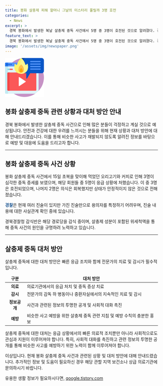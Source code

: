 ```yaml
---
title: 봉화 살충제 피해 할머니 그날의 미스터리 풀릴까 3명 호전
categories:
  - News
excerpt: >
  경북 봉화에서 발생한 복날 살충제 중독 사건에서 5명 중 3명이 호전된 것으로 알려졌다. 경북경찰청은 사건을 수사 중이며, 중독 증상을 보인 이들의 상태와 관련하여 전문가 자문을 구하고 있다. 사건은 초복을 맞아 회원들이 보양식을 먹은 후 발생했으며, 해당 경로당은 감식을 받고 있는 것으로 전해졌다. 현재까지 용의자는 특정되지 않았으며, 중독 증세를 보인 2명은 아직 구체적인 진술을 할 수 있는 상태는 아닌 것으로 전해졌다.
feature_text: >
  경북 봉화에서 발생한 복날 살충제 중독 사건에서 5명 중 3명이 호전된 것으로 알려졌다. 경북경찰청은 사건을 수사 중이며, 중독 증상을 보인 이들의 상태와 관련하여 전문가 자문을 구하고 있다. 사건은 초복을 맞아 회원들이 보양식을 먹은 후 발생했으며, 해당 경로당은 감식을 받고 있는 것으로 전해졌다. 현재까지 용의자는 특정되지 않았으며, 중독 증세를 보인 2명은 아직 구체적인 진술을 할 수 있는 상태는 아닌 것으로 전해졌다.
image: '/assets/img/newspaper.png'
---
```


<p><img src="/assets/img/news.png" alt="rentncar 속보" /></p>

<h2>봉화 살충제 중독 관련 상황과 대처 방안 안내</h2>

<p>경북 봉화에서 발생한 살충제 중독 사건으로 인해 많은 분들이 걱정하고 계실 것으로 예상됩니다. 안전과 건강에 대한 우려를 느끼시는 분들을 위해 현재 상황과 대처 방안에 대해 안내드리겠습니다. 이를 통해 비슷한 사고가 재발되지 않도록 알려진 정보를 바탕으로 예방 및 대응에 도움을 드리고자 합니다. </p>

<p data-ke-size="size16"></p>

<hr>

<h2 data-ke-size="size26">봉화 살충제 중독 사건 상황</h2>

<p>봉화 살충제 중독 사건에서 15일 초복을 맞이해 먹었던 오리고기와 커피로 인해 3명이 심각한 중독 증세를 보였으며, 해당 회원들 중 5명이 응급 상황에 처했습니다. 이 중 3명은 호전되었으며, 나머지 2명은 의식은 회복했지만 상태가 안정적이지 않은 것으로 전해졌습니다.</p>

<p><b><span style="color: #1a5490;">경찰</span></b>은 현재 여러 진술이 있지만 가진 진술만으로 용의자를 특정하기 어려우며, 진술 내용에 대한 사실관계 확인 중에 있습니다.</p>

<p>경북경찰청 감식반은 해당 경로당을 감식 중이며, 살충제 성분이 포함된 위세척액을 통해 중독 사건의 원인을 규명하려 노력하고 있습니다.</p>

<p data-ke-size="size16"></p>

<hr>

<h2 data-ke-size="size26">살충제 중독 대처 방안</h2>

<p>살충제 중독에 대한 대처 방안은 빠른 응급 조치와 함께 전문가의 치료 및 감시가 필수적입니다.</p>

<table>
    <thead>
        <tr>
            <td style="text-align: center; height: 17px;"><b>구분</b></td>
            <td style="text-align: center; height: 17px;"><b>대처 방안</b></td>
        </tr>
    </thead>
    <tbody>
        <tr>
            <td style="text-align: center; height: 17px;"><b>의료</b></td>
            <td>의료기관에서의 응급 처치 및 중독 증상 치료</td>
        </tr>
        <tr>
            <td style="text-align: center; height: 17px;"><b>감시</b></td>
            <td>전문가의 감독 하 병동이나 중환자실에서의 지속적인 치료 및 감시</td>
        </tr>
        <tr>
            <td style="text-align: center; height: 17px;"><b>정보공개</b></td>
            <td>사건과 관련된 정보의 투명한 공개 및 사회적 대화 촉진</td>
        </tr>
        <tr>
            <td style="text-align: center; height: 17px;"><b>예방</b></td>
            <td>비슷한 사고 예방을 위한 살충제 중독 관련 지침 및 예방 수칙의 충분한 홍보</td>
        </tr>
    </tbody>
</table>

<p>살충제 중독에 대한 대처는 응급 상황에서의 빠른 의료적 조치뿐만 아니라 사회적으로도 관심과 지원이 이루어져야 합니다. 특히, 사회적 대화를 촉진하고 관련 정보의 투명한 공개를 통해 비슷한 사고를 예방하기 위한 노력이 함께 이루어져야 합니다.</p>

<p data-ke-size="size16"></p>

<p>이상입니다. 현재 봉화 살충제 중독 사건과 관련된 상황 및 대처 방안에 대해 안내드렸습니다. 추가적인 정보 및 도움이 필요하신 경우 해당 관할 지역 보건소나 상급 의료기관에 문의하시기 바랍니다.</p>
유용한 생활 정보가 필요하시다면, <a href="https://qoogle.tistory.com" rel="dofollow">qoogle.tistory.com</a>


